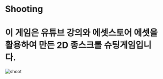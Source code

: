 # Shooting

# 이 게임은 유튜브 강의와 에셋스토어 에셋을 활용하여 만든 2D 종스크롤 슈팅게임입니다. 

![shoot](https://user-images.githubusercontent.com/82301801/145324451-a2af2cd8-4cbd-4cd3-9acc-12ddfff31527.JPG)
